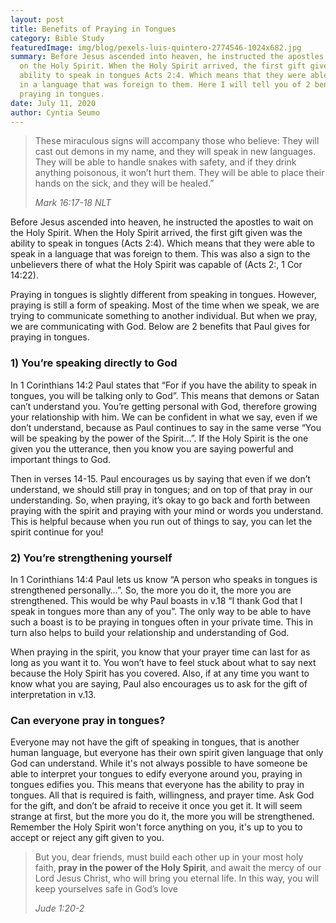 ```yaml
---
layout: post
title: Benefits of Praying in Tongues
category: Bible Study
featuredImage: img/blog/pexels-luis-quintero-2774546-1024x682.jpg
summary: Before Jesus ascended into heaven, he instructed the apostles to wait
  on the Holy Spirit. When the Holy Spirit arrived, the first gift given was the
  ability to speak in tongues Acts 2:4. Which means that they were able to speak
  in a language that was foreign to them. Here I will tell you of 2 benefits of
  praying in tongues.
date: July 11, 2020
author: Cyntia Seumo
---
```


<blockquote>
<p>These miraculous signs will accompany those who believe: They will cast out demons in my name, and they will speak in new languages. They will be able to handle snakes with safety, and if they drink anything poisonous, it won’t hurt them. They will be able to place their hands on the sick, and they will be healed.”</p>
<cite>Mark 16:17-18 NLT</cite></blockquote>

<p>Before Jesus ascended into heaven, he instructed the apostles to wait on the Holy Spirit. When the Holy Spirit arrived, the first gift given was the ability to speak in tongues (<a>Acts 2:4</a>). Which means that they were able to speak in a language that was foreign to them. This was also a sign to the unbelievers there of what the Holy Spirit was capable of (<a>Acts 2:</a>, <a>1 Cor 14:22</a>).</p>

<p>Praying in tongues is slightly different from speaking in tongues. However, praying is still a form of speaking. Most of the time when we speak, we are trying to communicate something to another individual. But when we pray, we are communicating with God. Below are 2 benefits that Paul gives for praying in tongues.</p>

<h3>1) You’re speaking directly to God</h3>

<p>In <a>1 Corinthians 14:2</a> Paul states that “For if you have the ability to speak in tongues, you will be talking only to God”. This means that demons or Satan can’t understand you. You’re getting personal with God, therefore growing your relationship with him. We can be confident in what we say, even if we don’t understand, because as Paul continues to say in the same verse “You will be speaking by the power of the Spirit…”. If the Holy Spirit is the one given you the utterance, then you know you are saying powerful and important things to God.</p>

<p>Then in <a>verses 14-15</a>. Paul encourages us by saying that even if we don’t understand, we should still pray in tongues; and on top of that pray in our understanding. So, when praying, it’s okay to go back and forth between praying with the spirit and praying with your mind or words you understand. This is helpful because when you run out of things to say, you can let the spirit continue for you!</p>

<h3>2) You’re strengthening yourself</h3>

<p>In <a>1 Corinthians 14:4</a> Paul lets us know “A person who speaks in tongues is strengthened personally…”. So, the more you do it, the more you are strengthened. This would be why Paul boasts in v.18 “I thank God that I speak in tongues more than any of you”. The only way to be able to have such a boast is to be praying in tongues often in your private time. This in turn also helps to build your relationship and understanding of God.</p>

<p>When praying in the spirit, you know that your prayer time can last for as long as you want it to. You won’t have to feel stuck about what to say next because the Holy Spirit has you covered. Also, if at any time you want to know what you are saying, Paul also encourages us to ask for the gift of interpretation in <a>v.13.</a></p>

<h3>Can everyone pray in tongues?</h3>

<p>Everyone may not have the gift of speaking in tongues, that is another human language, but everyone has their own spirit given language that only God can understand. While it's not always possible to have someone be able to interpret your tongues to edify everyone around you, praying in tongues edifies you. This means that everyone has the ability to pray in tongues. All that is required is faith, willingness, and prayer time. Ask God for the gift, and don’t be afraid to receive it once you get it. It will seem strange at first, but the more you do it, the more you will be strengthened. Remember the Holy Spirit won't force anything on you, it's up to you to accept or reject any gift given to you.</p>

<blockquote>
<p>But you, dear friends, must build each other up in your most holy faith,<b> pray in the power of the Holy Spirit</b>, and await the mercy of our Lord Jesus Christ, who will bring you eternal life. In this way, you will keep yourselves safe in God’s love</p>
<cite>Jude 1:20-2</cite></blockquote>
